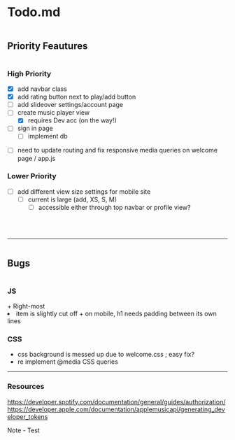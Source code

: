 Todo.md
======

<summary><h2 style="display: inline-block;">Priority Feautures</h2></summary>

### High Priority
- [X] add navbar class
- [X] add rating button next to play/add button
- [ ] add slideover settings/account page
- [ ] create music player view
    - [X]  requires Dev acc (on the way!)
- [ ] sign in page
    - [ ] implement db
<!-- - [ ] update MusicView, make it have header props, and pass them into fxn:
    - [ ] function MusicView(props)
        <h1 or h2> props.header </h1 or h2> -->
- [ ] need to update routing and fix responsive media queries on welcome page / app.js

### Lower Priority
- [ ] add different view size settings for mobile site
    - [ ] current is large (add, XS, S, M)
        - [ ] accessible either through top navbar or profile view?

<br><br>

-----
<summary><h2 style="display: inline-block;">Bugs</h2></summary>
<summary><h3 style="display: inline-block;">JS</h3></summary>
+ Right-most <li> item is slightly cut off
+ on mobile, h1 needs padding between its own lines

### CSS
+ css background is messed up due to welcome.css ; easy fix?
+ re implement @media CSS queries

-----
### Resources

https://developer.spotify.com/documentation/general/guides/authorization/
https://developer.apple.com/documentation/applemusicapi/generating_developer_tokens

Note - Test